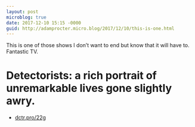 ```yaml
---
layout: post
microblog: true
date: 2017-12-10 15:15 -0000
guid: http://adamprocter.micro.blog/2017/12/10/this-is-one.html
---
```

This is one of those shows I don’t want to end but know that it will have to. Fantastic TV. 

# Detectorists: a rich portrait of unremarkable lives gone slightly awry. 

- [dctr.pro/22g](http://dctr.pro/22g)
